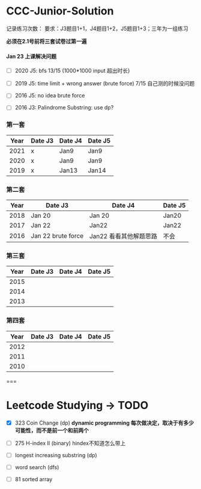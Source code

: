 # CCC-Junior-Solution
记录练习次数：
要求：J3题目1+1，J4题目1+2，J5题目1+3；三年为一组练习

**必须在2.1号前将三套试卷过第一遍**
#### Jan 23 上课解决问题
- [ ] 2020 J5: bfs 13/15 (1000*1000 input 超出时长) 
- [ ] 2019 J5: time limit + wrong answer (brute force) 7/15 自己测的时候没问题
- [ ] 2016 J5: no idea brute force

- [ ] 2016 J3: Palindrome Substring: use dp?


### 第一套
|Year|Date J3|Date J4|Date J5|
|---|---|---|---|
|2021|x|Jan9|Jan9|
|2020|x|Jan9|Jan9|
|2019|x|Jan13|Jan14|

### 第二套
|Year|Date J3|Date J4|Date J5|
|---|---|---|---|
|2018|Jan 20|Jan 20| Jan20|
|2017|Jan 22|Jan22|Jan22|
|2016|Jan 22 brute force|Jan22 看看其他解题思路|不会|

### 第三套
|Year|Date J3|Date J4|Date J5|
|---|---|---|---|
|2015|||
|2014|||
|2013|||

### 第四套
|Year|Date J3|Date J4|Date J5|
|---|---|---|---|
|2012||||
|2011||||
|2010||||

===
# Leetcode Studying -> TODO
- [x] 323 Coin Change (dp)
**dynamic programming 每次做决定，取决于有多少可能性，而不是前一个和前两个**

- [ ] 275 H-index II (binary) hindex不知道怎么带上
- [ ] longest increasing substring (dp)
- [ ] word search (dfs)
- [ ] 81 sorted array

